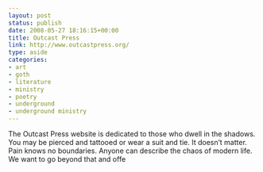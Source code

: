 ```yaml
---
layout: post
status: publish
date: 2008-05-27 18:16:15+00:00
title: Outcast Press
link: http://www.outcastpress.org/
type: aside
categories:
- art
- goth
- literature
- ministry
- poetry
- underground
- underground ministry
---
```


The Outcast Press website is dedicated to those who dwell in the shadows. You may be pierced and tattooed or wear a suit and tie. It doesn’t matter. Pain knows no boundaries. Anyone can describe the chaos of modern life. We want to go beyond that and offe
